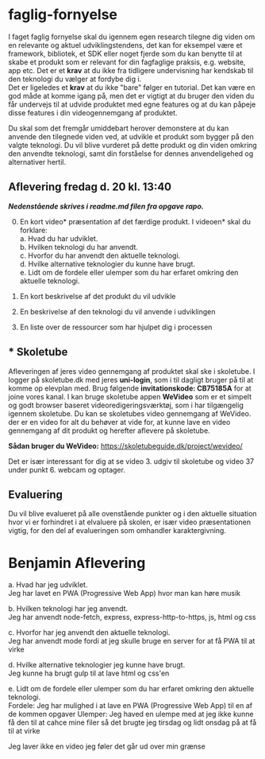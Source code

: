 # faglig-fornyelse

I faget faglig fornyelse skal du igennem egen research tilegne dig viden om en relevante og aktuel udviklingstendens, det kan for eksempel være et framework, bibliotek, et SDK eller noget fjerde som du kan benytte til at skabe et produkt som er relevant for din fagfaglige praksis, e.g. website, app etc. 
Det er et **krav** at du ikke fra tidligere undervisning har kendskab til den teknologi du vælger at fordybe dig i. <br>Det er ligeledes et **krav** at du ikke "bare" følger en tutorial. Det kan være en god måde at komme igang på, men det er vigtigt at du bruger den viden du får undervejs til at udvide produktet med egne features og at du kan påpeje disse features i din videogennemgang af produktet.

Du skal som det fremgår umiddebart herover demonstere at du kan anvende den tilegnede viden ved, at udvikle et produkt som bygger på den valgte teknologi. Du vil blive vurderet på dette produkt og din viden omkring den anvendte teknologi, samt din forståelse for dennes anvendeligehed og alternativer hertil. 

## Aflevering fredag d. 20 kl. 13:40
***Nedenstående skrives i readme.md filen fra opgave rapo.***

0. En kort video* præsentation af det færdige produkt. I videoen* skal du forklare:<br>
  a. Hvad du har udviklet.<br>
  b. Hvilken teknologi du har anvendt.<br>
  c. Hvorfor du har anvendt den aktuelle teknologi.<br>
  d. Hvilke alternative teknologier du kunne have brugt.<br>
  e. Lidt om de fordele eller ulemper som du har erfaret omkring den aktuelle teknologi.<br>


1. En kort beskrivelse af det produkt du vil udvikle 

2. En beskrivelse af den teknologi du vil anvende i udviklingen

3. En liste over de ressourcer som har hjulpet dig i processen

## * Skoletube
Afleveringen af jeres video gennemgang af produktet skal ske i skoletube. I logger på skoletube.dk med jeres **uni-login**, som i til dagligt bruger på til at komme op elevplan med. Brug følgende **invitationskode: CB75185A** for at joine vores kanal. I kan bruge skoletube appen **WeVideo** som er et simpelt og godt browser baseret videoredigeringsværktøj, som i har tilgængelig igennem skoletube. Du kan se skoletubes video gennemgang af WeVideo. der er en video for alt du behøver at vide for, at kunne lave en video gennemgang af dit produkt og herefter aflevere på skoletube.

**Sådan bruger du WeVideo:**
https://skoletubeguide.dk/project/wevideo/

Det er især interessant for dig at se video 3. udgiv til skoletube og video 37 under punkt 6. webcam og optager.

## Evaluering
Du vil blive evalueret på alle ovenstående punkter og i den aktuelle situation hvor vi er forhindret i at elvaluere på skolen, er især video præsentationen vigtig, for den del af evalueringen som omhandler karaktergivning. 


# Benjamin Aflevering

  a. Hvad har jeg udviklet.<br>
      Jeg har lavet en PWA (Progressive Web App) hvor man kan høre musik

  b. Hvilken teknologi har jeg anvendt.<br>
      Jeg har anvendt node-fetch, express, express-http-to-https, js, html og css

  c. Hvorfor har jeg anvendt den aktuelle teknologi.<br>
      Jeg har anvendt mode fordi at jeg skulle bruge en server for at få PWA til at virke

  d. Hvilke alternative teknologier jeg kunne have brugt.<br>
      Jeg kunne ha brugt gulp til at lave html og css'en

  e. Lidt om de fordele eller ulemper som du har erfaret omkring den aktuelle teknologi.<br>
      Fordele: Jeg har mulighed i at lave en PWA (Progressive Web App) til en af de kommen opgaver
      Ulemper: Jeg haved en ulempe med at jeg ikke kunne få den til at cahce mine filer så det brugte jeg tirsdag og lidt onsdag på at få til at virke
      
      
Jeg laver ikke en video jeg føler det går ud over min grænse
